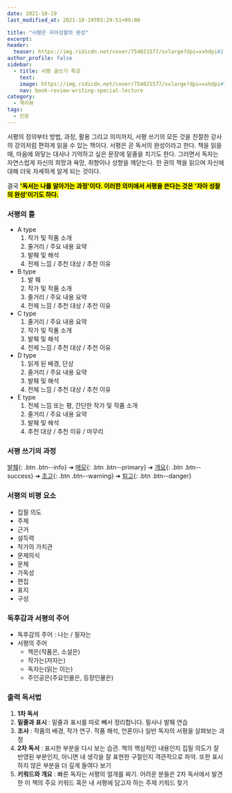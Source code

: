 ```yaml
---
date: 2021-10-19
last_modified_at: 2021-10-19T03:29:51+09:00

title: "서평은 자아성찰의 완성"
excerpt:
header:
  teaser: https://img.ridicdn.net/cover/754021577/xxlarge?dpi=xxhdpi#1
author_profile: false
sidebar:
  - title: 서평 글쓰기 특강
    text:
    image: https://img.ridicdn.net/cover/754021577/xxlarge?dpi=xxhdpi#1
    nav: book-review-writing-special-lecture
category:
  - 책리뷰
tags:
  - 인문
---
```

서평의 정의부터 방법, 과정, 활용 그리고 의미까지, 서평 쓰기의 모든 것을 친절한 강사의 강의처럼 편하게 읽을 수 있는 책이다. 서평은 곧 독서의 완성이라고 한다. 책을 읽을 때, 마음에 와닿는 대사나 기억하고 싶은 문장에 밑줄을 치기도 한다. 그러면서 독자는 자연스럽게 자신의 희망과 욕망, 취향이나 성향을 깨닫는다. 한 권의 책을 읽으며 자신에 대해 더욱 자세하게 알게 되는 것이다. 

결국 **<mark>'독서는 나를 알아가는 과정'이다. 이러한 의미에서 서평을 쓴다는 것은 '자아 성찰의 완성'이기도 하다.</mark>** 



### 서평의 틀

- A type
  1. 작가 및 작품 소개
  2. 줄거리 / 주요 내용 요약
  3. 발췌 및 해석
  4. 전체 느낌 / 추천 대상 / 추천 이유
- B type
  1. 발 췌
  2. 작가 및 작품 소개
  3. 줄거리 / 주요 내용 요약
  4. 전체 느낌 / 추천 대상 / 추천 이유
- C type
  1. 줄거리 / 주요 내용 요약
  2. 작가 및 작품 소개
  3. 발췌 및 해석
  4. 전체 느낌 / 추천 대상 / 추천 이유
- D type
  1. 읽게 된 배경, 단상
  2. 줄거리 / 주요 내용 요약
  3. 발췌 및 해석
  4. 전체 느낌 / 추천 대상 / 추천 이유
- E type
  1. 전체 느낌 또는 평, 간단한 작가 및 작품 소개
  2. 줄거리 / 주요 내용 요약
  3. 발췌 및 해석
  4. 추천 대상 / 추천 이유 / 마무리 



### 서평 쓰기의 과정

[발췌](#){: .btn .btn--info} ➔ [메모](#){: .btn .btn--primary} ➔ [개요](#){: .btn .btn--success} ➔ [초고](#){: .btn .btn--warning} ➔ [퇴고](#){: .btn .btn--danger} 



### 서평의 비평 요소

- 집필 의도
- 주제
- 근거
- 설득력
- 작가의 가치관
- 문제의식
- 문체
- 가독성
- 편집
- 표지
- 구성 



### 독후감과 서평의 주어

- 독후감의 주어 : 나는 / 필자는
- 서평의 주어
  - 책은(작품은, 소설은)
  - 작가는(저자는)
  - 독자는(읽는 이는)
  - 주인공은(주요인물은, 등장인물은)

### 출력 독서법

1. **1차 독서**
2. **밑줄과 표시** : 밑줄과 표시를 따로 빼서 정리합니다. 필사나 발췌 연습
3. **조사** : 작품의 배경, 작가 연구. 작품 해석, 언론이나 일반 독자의 서평을 살펴보는 과정
4. **2차 독서** : 표시한 부분을 다시 보는 습관. 책의 핵심적인 내용인지 집필 의도가 잘 반영된 부분인지, 아니면 내 생각을 잘 표현한 구절인지 객관적으로 파악. 또한 표시하지 않은 부분을 더 깊게 들여다 보기
5. **키워드와 개요** : 빠른 독자는 서평의 얼개를 짜기. 어려운 분들은 2차 독서에서 발견한 이 책의 주요 키워드 혹은 내 서평에 담고자 하는 주제 키워드 찾기
